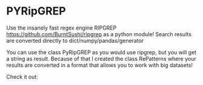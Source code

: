 # PYRipGREP
Use the insanely fast regex engine RIPGREP https://github.com/BurntSushi/ripgrep as a python module! Search results are converted directly to dict/numpy/pandas/generator

You can use the class PyRipGREP as you would use ripgrep, but you will get a string as result. Because of that I created the class RePatterns where your results are converted in a format that allows you to work with big datasets! 

Check it out:


